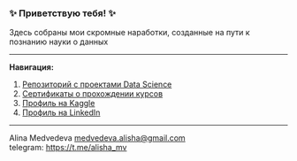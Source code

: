 ### ✨ Приветствую тебя! ✨

Здесь собраны мои скромные наработки, созданные на пути к познанию науки о данных 
____________________________________________________________________

**Навигация:**  

1. [Репозиторий с проектами Data Science](https://github.com/AlishaMv/Data_Science_Projects)  
2. [Сертификаты о прохождении курсов](https://github.com/AlishaMv/Data_Science_Projects/tree/main/certificates)
3. [Профиль на Kaggle](https://www.kaggle.com/alinamedvedeva)
4. [Профиль на LinkedIn](https://www.linkedin.com/in/alishamv/)
_____________________________

Alina Medvedeva medvedeva.alisha@gmail.com  
telegram: https://t.me/alisha_mv

<!--
**alina-medvedeva/alina-medvedeva** is a ✨ _special_ ✨ repository because its `README.md` (this file) appears on your GitHub profile.

Here are some ideas to get you started:

- 🔭 I’m currently working on ...
- 🌱 I’m currently learning ...
- 👯 I’m looking to collaborate on ...
- 🤔 I’m looking for help with ...
- 💬 Ask me about ...
- 📫 How to reach me: ...
- 😄 Pronouns: ...
- ⚡ Fun fact: ...
-->
